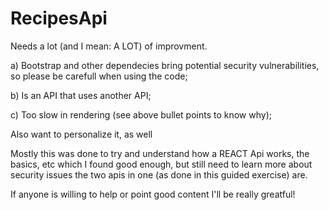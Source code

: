 # RecipesApi

Needs a lot (and I mean: A LOT) of improvment.

a) Bootstrap and other dependecies bring potential security vulnerabilities, so please be carefull when using the code;

b) Is an API that uses another API;

c) Too slow in rendering (see above bullet points to know why);

Also want to personalize it, as well

Mostly this was done to try and understand how a REACT Api works, the basics, etc which I found good enough, but still need to learn more about security issues the two apis in one (as done in this guided exercise) are.

If anyone is willing to help or point good content I'll be really greatful!
